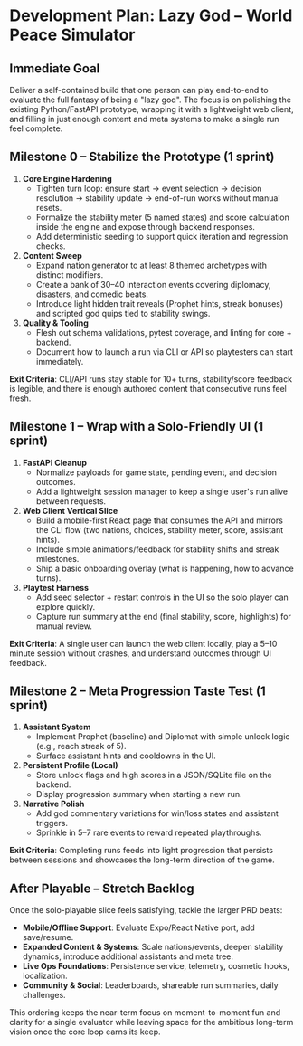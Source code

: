 # Development Plan: Lazy God – World Peace Simulator

## Immediate Goal
Deliver a self-contained build that one person can play end-to-end to evaluate the full fantasy of being a "lazy god". The focus is on polishing the existing Python/FastAPI prototype, wrapping it with a lightweight web client, and filling in just enough content and meta systems to make a single run feel complete.

## Milestone 0 – Stabilize the Prototype (1 sprint)
1. **Core Engine Hardening**
   - Tighten turn loop: ensure start → event selection → decision resolution → stability update → end-of-run works without manual resets.
   - Formalize the stability meter (5 named states) and score calculation inside the engine and expose through backend responses.
   - Add deterministic seeding to support quick iteration and regression checks.
2. **Content Sweep**
   - Expand nation generator to at least 8 themed archetypes with distinct modifiers.
   - Create a bank of 30–40 interaction events covering diplomacy, disasters, and comedic beats.
   - Introduce light hidden trait reveals (Prophet hints, streak bonuses) and scripted god quips tied to stability swings.
3. **Quality & Tooling**
   - Flesh out schema validations, pytest coverage, and linting for core + backend.
   - Document how to launch a run via CLI or API so playtesters can start immediately.

**Exit Criteria**: CLI/API runs stay stable for 10+ turns, stability/score feedback is legible, and there is enough authored content that consecutive runs feel fresh.

## Milestone 1 – Wrap with a Solo-Friendly UI (1 sprint)
1. **FastAPI Cleanup**
   - Normalize payloads for game state, pending event, and decision outcomes.
   - Add a lightweight session manager to keep a single user's run alive between requests.
2. **Web Client Vertical Slice**
   - Build a mobile-first React page that consumes the API and mirrors the CLI flow (two nations, choices, stability meter, score, assistant hints).
   - Include simple animations/feedback for stability shifts and streak milestones.
   - Ship a basic onboarding overlay (what is happening, how to advance turns).
3. **Playtest Harness**
   - Add seed selector + restart controls in the UI so the solo player can explore quickly.
   - Capture run summary at the end (final stability, score, highlights) for manual review.

**Exit Criteria**: A single user can launch the web client locally, play a 5–10 minute session without crashes, and understand outcomes through UI feedback.

## Milestone 2 – Meta Progression Taste Test (1 sprint)
1. **Assistant System**
   - Implement Prophet (baseline) and Diplomat with simple unlock logic (e.g., reach streak of 5).
   - Surface assistant hints and cooldowns in the UI.
2. **Persistent Profile (Local)**
   - Store unlock flags and high scores in a JSON/SQLite file on the backend.
   - Display progression summary when starting a new run.
3. **Narrative Polish**
   - Add god commentary variations for win/loss states and assistant triggers.
   - Sprinkle in 5–7 rare events to reward repeated playthroughs.

**Exit Criteria**: Completing runs feeds into light progression that persists between sessions and showcases the long-term direction of the game.

## After Playable – Stretch Backlog
Once the solo-playable slice feels satisfying, tackle the larger PRD beats:
- **Mobile/Offline Support**: Evaluate Expo/React Native port, add save/resume.
- **Expanded Content & Systems**: Scale nations/events, deepen stability dynamics, introduce additional assistants and meta tree.
- **Live Ops Foundations**: Persistence service, telemetry, cosmetic hooks, localization.
- **Community & Social**: Leaderboards, shareable run summaries, daily challenges.

This ordering keeps the near-term focus on moment-to-moment fun and clarity for a single evaluator while leaving space for the ambitious long-term vision once the core loop earns its keep.
